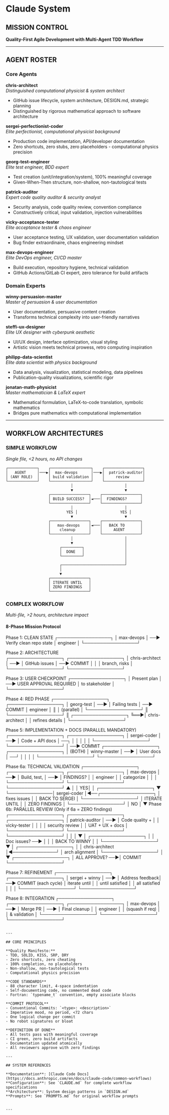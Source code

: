 # Claude System

## MISSION CONTROL

**Quality-First Agile Development with Multi-Agent TDD Workflow**

---

## AGENT ROSTER

### Core Agents

**chris-architect**  
*Distinguished computational physicist & system architect*  
- GitHub issue lifecycle, system architecture, DESIGN.md, strategic planning  
- Distinguished by rigorous mathematical approach to software architecture

**sergei-perfectionist-coder**  
*Elite perfectionist, computational physicist background*  
- Production code implementation, API/developer documentation  
- Zero shortcuts, zero stubs, zero placeholders - computational physics precision

**georg-test-engineer**  
*Elite test engineer, BDD expert*  
- Test creation (unit/integration/system), 100% meaningful coverage  
- Given-When-Then structure, non-shallow, non-tautological tests

**patrick-auditor**  
*Expert code quality auditor & security analyst*  
- Security analysis, code quality review, convention compliance  
- Constructively critical, input validation, injection vulnerabilities

**vicky-acceptance-tester**  
*Elite acceptance tester & chaos engineer*  
- User acceptance testing, UX validation, user documentation validation  
- Bug finder extraordinaire, chaos engineering mindset

**max-devops-engineer**  
*Elite DevOps engineer, CI/CD master*  
- Build execution, repository hygiene, technical validation  
- GitHub Actions/GitLab CI expert, zero tolerance for build artifacts

### Domain Experts

**winny-persuasion-master**  
*Master of persuasion & user documentation*  
- User documentation, persuasive content creation  
- Transforms technical complexity into user-friendly narratives

**steffi-ux-designer**  
*Elite UX designer with cyberpunk aesthetic*  
- UI/UX design, interface optimization, visual styling  
- Artistic vision meets technical prowess, retro computing inspiration

**philipp-data-scientist**  
*Elite data scientist with physics background*  
- Data analysis, visualization, statistical modeling, data pipelines  
- Publication-quality visualizations, scientific rigor

**jonatan-math-physicist**  
*Master mathematician & LaTeX expert*  
- Mathematical formulation, LaTeX-to-code translation, symbolic mathematics  
- Bridges pure mathematics with computational implementation

---

## WORKFLOW ARCHITECTURES

### SIMPLE WORKFLOW
*Single file, <2 hours, no API changes*

```
┌─────────────┐    ┌──────────────────┐    ┌─────────────────┐
│   AGENT     │───▶│  max-devops      │───▶│  patrick-auditor│
│ (ANY ROLE)  │    │ build validation │    │     review      │
└─────────────┘    └──────────────────┘    └─────────────────┘
                             │                       │
                             ▼                       ▼
                   ┌─────────────────┐    ┌─────────────────┐
                   │ BUILD SUCCESS?  │◄───│  FINDINGS?      │
                   └─────────────────┘    └─────────────────┘
                             │                       │
                           YES │                   YES │
                             ▼                       ▼
                   ┌─────────────────┐    ┌─────────────────┐
                   │   max-devops    │◄───│   BACK TO       │
                   │    cleanup      │    │     AGENT       │
                   └─────────────────┘    └─────────────────┘
                             │                       │
                             ▼                       │
                        ┌─────────┐                  │
                        │  DONE   │                  │
                        └─────────┘                  │
                                                     │
                        ┌────────────────────────────┘
                        │
                        ▼
                   ┌─────────────────┐
                   │ ITERATE UNTIL   │
                   │ ZERO FINDINGS   │
                   └─────────────────┘
```

### COMPLEX WORKFLOW  
*Multi-file, >2 hours, architecture impact*

#### 8-Phase Mission Protocol

Phase 1: CLEAN STATE
┌─────────────────┐
│   max-devops    │ ──▶ Verify clean repo state
│    engineer     │
└─────────────────┘

Phase 2: ARCHITECTURE  
┌─────────────────┐     ┌─────────────────┐
│ chris-architect │ ──▶ │ GitHub issues   │ ──▶ COMMIT
│                 │     │ branch, risks   │
└─────────────────┘     └─────────────────┘

Phase 3: USER CHECKPOINT
┌─────────────────┐
│ Present plan    │ ──▶ USER APPROVAL REQUIRED
│ to stakeholder  │
└─────────────────┘

Phase 4: RED PHASE
┌─────────────────┐     ┌─────────────────┐
│ georg-test      │ ──▶ │ Failing tests   │ ──▶ COMMIT
│ engineer        │ ║   │ (parallel)      │
└─────────────────┘ ║   └─────────────────┘
                    ║   ┌─────────────────┐
                    ╚══▶│ chris-architect │
                        │ refines details │
                        └─────────────────┘

Phase 5: IMPLEMENTATION + DOCS (PARALLEL MANDATORY)
┌─────────────────┐     ┌─────────────────┐
│ sergei-coder    │ ──▶ │ Code + API docs │ ──┐
│                 │     │                 │   │
└─────────────────┘     └─────────────────┘   │ ──▶ COMMIT
┌─────────────────┐     ┌─────────────────┐   │     (BOTH)
│ winny-master    │ ──▶ │ User docs       │ ──┘
│                 │     │                 │
└─────────────────┘     └─────────────────┘

Phase 6a: TECHNICAL VALIDATION
┌─────────────────┐     ┌─────────────────┐     ┌─────────────────┐
│   max-devops    │ ──▶ │ Build, test,    │ ──▶ │ FINDINGS?       │
│    engineer     │     │ categorize      │     │                 │
└─────────────────┘     └─────────────────┘     └─────────────────┘
         ▲                                               │
         │                                             YES│
         │              ┌─────────────────┐               ▼
         └──────────────│ sergei-coder    │◄──┌─────────────────┐
                        │ fixes issues    │   │ BACK TO SERGEI  │
                        └─────────────────┘   │ ITERATE UNTIL   │
                                              │ ZERO FINDINGS   │
                                              └─────────────────┘
                                                       │
                                                     NO │
                                                       ▼
Phase 6b: PARALLEL REVIEW (Only if 6a = ZERO findings)
┌─────────────────┐     ┌─────────────────┐     ┌─────────────────┐
│ patrick-auditor │ ──▶ │ Code quality +  │     │ vicky-tester    │
│                 │     │ security review │     │ UAT + UX + docs │
└─────────────────┘     └─────────────────┘     └─────────────────┘
                                │                         │
                                │                         ▼
                                │               ┌─────────────────┐
                                │               │ Doc issues? ──▶ │
                                │               │ BACK TO WINNY   │
                                │               └─────────────────┘
                                ▼                         │
                        ┌─────────────────┐               │
                        │ chris-architect │◄──────────────┘
                        │ arch alignment  │
                        └─────────────────┘
                                │
                                ▼
                        ┌─────────────────┐
                        │ ALL APPROVE? ──▶│ COMMIT
                        └─────────────────┘

Phase 7: REFINEMENT
┌─────────────────┐     ┌─────────────────┐
│ sergei + winny  │ ──▶ │ Address feedback│ ──▶ COMMIT (each cycle)
│ iterate until   │     │ until satisfied │
│ all satisfied   │     │                 │
└─────────────────┘     └─────────────────┘

Phase 8: INTEGRATION
┌─────────────────┐     ┌─────────────────┐     ┌─────────────────┐
│   max-devops    │ ──▶ │ Merge PR        │ ──▶ │ Final cleanup   │
│   engineer      │     │ (squash if req) │     │ & validation    │
└─────────────────┘     └─────────────────┘     └─────────────────┘
```

---

## CORE PRINCIPLES

**Quality Manifesto:**
- TDD, SOLID, KISS, SRP, DRY
- Zero shortcuts, zero cheating
- 100% completion, no placeholders  
- Non-shallow, non-tautological tests
- Computational physics precision

**CODE STANDARDS**
- 88 character limit, 4-space indentation
- Self-documenting code, no commented dead code
- Fortran: `typename_t` convention, empty associate blocks

**COMMIT PROTOCOL** 
- Conventional Commits: `<type>: <description>`
- Imperative mood, no period, <72 chars
- One logical change per commit
- No robot signatures or bloat

**DEFINITION OF DONE**
- All tests pass with meaningful coverage
- CI green, zero build artifacts
- Documentation updated atomically
- All reviewers approve with zero findings

---

## SYSTEM REFERENCES

**Documentation**: [Claude Code Docs](https://docs.anthropic.com/en/docs/claude-code/common-workflows)  
**Configuration**: See `CLAUDE.md` for complete workflow specifications  
**Architecture**: System design patterns in `DESIGN.md`  
**Prompts**: See `PROMPTS.md` for original workflow prompts


---